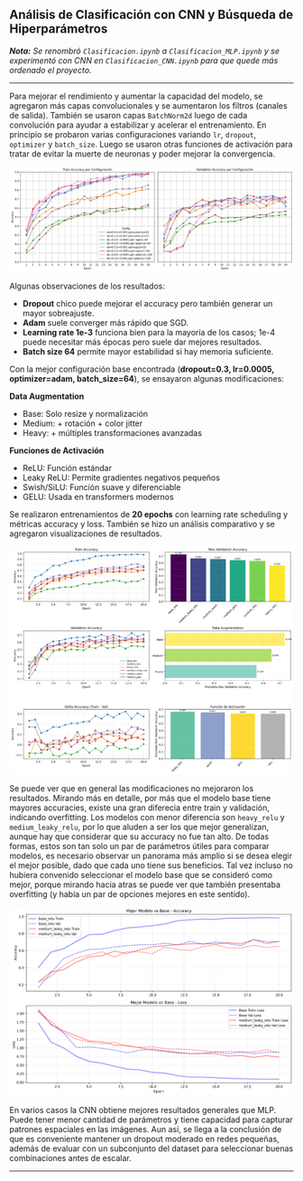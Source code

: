 ## Análisis de Clasificación con CNN y Búsqueda de Hiperparámetros

***Nota:** Se renombró `Clasificacion.ipynb` a `Clasificacion_MLP.ipynb` y se experimentó con CNN en `Clasificacion_CNN.ipynb` para que quede más ordenado el proyecto.*

---

Para mejorar el rendimiento y aumentar la capacidad del modelo, se agregaron más capas convolucionales y se aumentaron los filtros (canales de salida). También se usaron capas `BatchNorm2d` luego de cada convolución para ayudar a estabilizar y acelerar el entrenamiento. En principio se probaron varias configuraciones variando `lr`, `dropout`, `optimizer` y `batch_size`. Luego se usaron otras funciones de activación para tratar de evitar la muerte de neuronas y poder mejorar la convergencia.

![hp_results](src/img/hp_results.png)

Algunas observaciones de los resultados:

- **Dropout** chico puede mejorar el accuracy pero también generar un mayor sobreajuste.
- **Adam** suele converger más rápido que SGD.
- **Learning rate 1e-3** funciona bien para la mayoría de los casos; 1e-4 puede necesitar más épocas pero suele dar mejores resultados.
- **Batch size 64** permite mayor estabilidad si hay memoria suficiente.

Con la mejor configuración base encontrada (**dropout=0.3, lr=0.0005, optimizer=adam, batch_size=64**), se ensayaron algunas modificaciones:

**Data Augmentation**

- Base: Solo resize y normalización
- Medium: + rotación + color jitter
- Heavy: + múltiples transformaciones avanzadas

**Funciones de Activación**

- ReLU: Función estándar
- Leaky ReLU: Permite gradientes negativos pequeños
- Swish/SiLU: Función suave y diferenciable
- GELU: Usada en transformers modernos

Se realizaron entrenamientos de **20 epochs** con learning rate scheduling y métricas accuracy y loss. También se hizo un análisis comparativo y se agregaron visualizaciones de resultados.

![advanced_results_analysis](src/img/advanced_results_analysis.png)

Se puede ver que en general las modificaciones no mejoraron los resultados. Mirando más en detalle, por más que el modelo base tiene mayores accuracies, existe una gran diferecia entre train y validación, indicando overfitting. Los modelos con menor diferencia son `heavy_relu` y `medium_leaky_relu`, por lo que aluden a ser los que mejor generalizan, aunque hay que considerar que su accuracy no fue tan alto. De todas formas, estos son tan solo un par de parámetros útiles para comparar modelos, es necesario observar un panorama más amplio si se desea elegir el mejor posible, dado que cada uno tiene sus beneficios. Tal vez incluso no hubiera convenido seleccionar el modelo base que se consideró como mejor, porque mirando hacia atras se puede ver que también presentaba overfitting (y había un par de opciones mejores en este sentido).

![best_vs_base](src/img/best_vs_base.png)

En varios casos la CNN obtiene mejores resultados generales que MLP. Puede tener menor cantidad de parámetros y tiene capacidad para capturar patrones espaciales en las imágenes. Aun así, se llega a la conclusión de que es conveniente mantener un dropout moderado en redes pequeñas, además de evaluar con un subconjunto del dataset para seleccionar buenas combinaciones antes de escalar.

---
